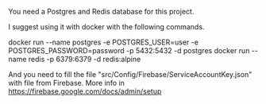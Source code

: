 You need a Postgres and Redis database for this project.

I suggest using it with docker with the following commands.

docker run --name postgres -e POSTGRES_USER=user -e POSTGRES_PASSWORD=password -p 5432:5432 -d postgres
docker run --name redis -p 6379:6379 -d redis:alpine

And you need to fill the file "src/Config/Firebase/ServiceAccountKey.json" with file from Firebase. More info in https://firebase.google.com/docs/admin/setup
